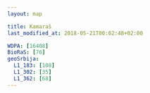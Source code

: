```yaml
---
layout: map

title: Kamaraš
last_modified_at: 2018-05-21T00:02:48+02:00

WDPA: [16408]
BioRaS: [76]
geoSrbija:
  L1_183: [108]
  L1_302: [35]
  L1_362: [68]
---
```

